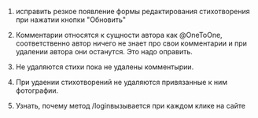 1) исправить резкое появление формы редактирования стихотворения 
   при нажатии кнопки "Обновить"
2) Комментарии относятся к сущности автора как @OneToOne, соответственно
   автор ничего не знает про свои комментарии и при удалении автора они останутся. 
   Это надо оправить.
   
3) Не удаляются стихи пока не удалены комментырии. 

4) При удаении стихотворений не удаляются привязанные к ним фотографии. 

5) Узнать, почему метод /loginвызывается при каждом клике на сайте